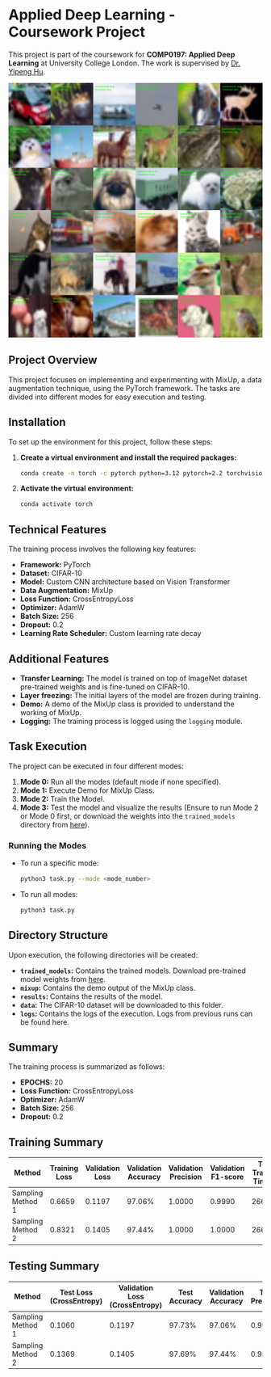 
# Applied Deep Learning - Coursework Project

This project is part of the coursework for **COMP0197: Applied Deep Learning** at University College London. The work is supervised by [Dr. Yipeng Hu](https://www.linkedin.com/in/huyipeng/).

![Result with Sampling Method 1](results/result_with_sampling_method_1.png)

## Project Overview

This project focuses on implementing and experimenting with MixUp, a data augmentation technique, using the PyTorch framework. The tasks are divided into different modes for easy execution and testing.

## Installation

To set up the environment for this project, follow these steps:

1. **Create a virtual environment and install the required packages:**
    ```bash
    conda create -n torch -c pytorch python=3.12 pytorch=2.2 torchvision=0.17
    ```

2. **Activate the virtual environment:**
    ```bash
    conda activate torch
    ```

## Technical Features

The training process involves the following key features:

- **Framework:** PyTorch
- **Dataset:** CIFAR-10
- **Model:** Custom CNN architecture based on Vision Transformer
- **Data Augmentation:** MixUp
- **Loss Function:** CrossEntropyLoss
- **Optimizer:** AdamW
- **Batch Size:** 256
- **Dropout:** 0.2
- **Learning Rate Scheduler:** Custom learning rate decay

## Additional Features

- **Transfer Learning:** The model is trained on top of ImageNet dataset pre-trained weights and is fine-tuned on CIFAR-10.
- **Layer freezing:** The initial layers of the model are frozen during training.
- **Demo:** A demo of the MixUp class is provided to understand the working of MixUp.
- **Logging:** The training process is logged using the `logging` module.

## Task Execution

The project can be executed in four different modes:

1. **Mode 0:** Run all the modes (default mode if none specified).
2. **Mode 1:** Execute Demo for MixUp Class.
3. **Mode 2:** Train the Model.
4. **Mode 3:** Test the model and visualize the results (Ensure to run Mode 2 or Mode 0 first, or download the weights into the `trained_models` directory from [here](https://liveuclac-my.sharepoint.com/:f:/g/personal/ucabs44_ucl_ac_uk/EkBqjhzkC-xIh9IoQiANhNEB19jyd2hiLXbB5u0w3uxw1w?e=LYZh6S)).

### Running the Modes

- To run a specific mode:
    ```bash
    python3 task.py --mode <mode_number>
    ```

- To run all modes:
    ```bash
    python3 task.py
    ```

## Directory Structure

Upon execution, the following directories will be created:

- **`trained_models`:** Contains the trained models. Download pre-trained model weights from [here](https://liveuclac-my.sharepoint.com/:f:/g/personal/ucabs44_ucl_ac_uk/EkBqjhzkC-xIh9IoQiANhNEB19jyd2hiLXbB5u0w3uxw1w?e=LYZh6S).
- **`mixup`:** Contains the demo output of the MixUp class.
- **`results`:** Contains the results of the model.
- **`data`:** The CIFAR-10 dataset will be downloaded to this folder.
- **`logs`:** Contains the logs of the execution. Logs from previous runs can be found here.

## Summary

The training process is summarized as follows:

- **EPOCHS:** 20
- **Loss Function:** CrossEntropyLoss
- **Optimizer:** AdamW
- **Batch Size:** 256
- **Dropout:** 0.2

## Training Summary

| Method | Training Loss | Validation Loss | Validation Accuracy | Validation Precision | Validation F1-score | Total Training Time(s) |
| --- | --- | --- | --- | --- | --- | --- |
| Sampling Method 1 | 0.6659 | 0.1197 | 97.06% | 1.0000 | 0.9990 | 2664.28 |
| Sampling Method 2 | 0.8321 | 0.1405 | 97.44% | 1.0000 | 1.0000 | 2668.08 |

## Testing Summary

| Method | Test Loss (CrossEntropy) | Validation Loss (CrossEntropy) | Test Accuracy | Validation Accuracy | Test Precision | Validation Precision | Test F1-score | Validation F1-score |
| --- |--------------------------|--------------------------------| --- | --- | --- | --- | --- | --- |
| Sampling Method 1 | 0.1060                   | 0.1197                         | 97.73% | 97.06% | 0.9980 | 1.0000 | 0.9980 | 0.9990 |
| Sampling Method 2 | 0.1369                   | 0.1405                         | 97.69% | 97.44% | 0.9990 | 1.0000 | 0.9985 | 1.0000 |

